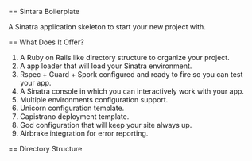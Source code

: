 == Sintara Boilerplate

A Sinatra application skeleton to start your new project with.

== What Does It Offer?

1. A Ruby on Rails like directory structure to organize your project.
2. A app loader that will load your Sinatra environment.
3. Rspec + Guard + Spork configured and ready to fire so you can test your app.
4. A Sinatra console in which you can interactively work with your app.
5. Multiple environments configuration support.
6. Unicorn configuration template.
7. Capistrano deployment template.
8. God configuration that will keep your site always up.
8. Airbrake integration for error reporting.

== Directory Structure
